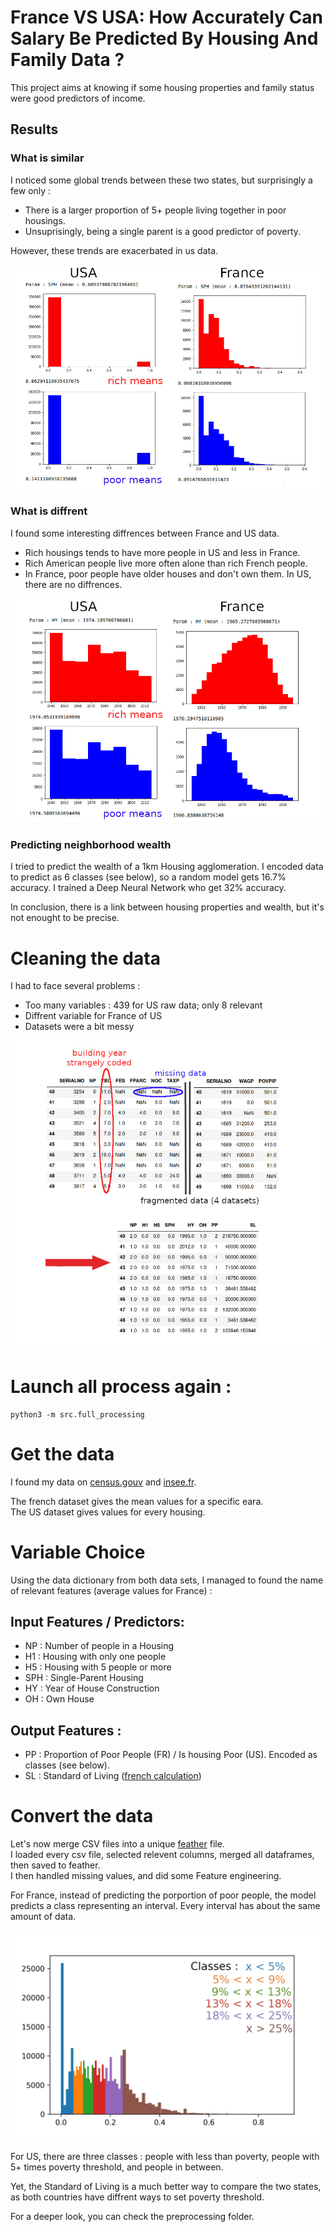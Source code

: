 # France VS USA: How Accurately Can Salary Be Predicted By Housing And Family Data ?

This project aims at knowing if some housing properties and family status were good predictors of income. 

## Results

### What is similar
I noticed some global trends between these two states, but surprisingly a few only :
- There is a larger proportion of 5+ people living together in poor housings.
- Unsuprisingly, being a single parent is a good predictor of poverty.

However, these trends are exacerbated in us data.

![SPH similarites](https://raw.githubusercontent.com/Nathnos/housing-and-family-can-predict-income-France-vs-USA/master/medias/SPH_similarites.jpg)

### What is diffrent
I found some interesting diffrences between France and US data.
- Rich housings tends to have more people in US and less in France.
- Rich American people live more often alone than rich French people.
- In France, poor people have older houses and don't own them. In US, there are no diffrences.

![Housing differences](https://raw.githubusercontent.com/Nathnos/housing-and-family-can-predict-income-France-vs-USA/master/medias/housing_differences.jpg)

### Predicting neighborhood wealth
I tried to predict the wealth of a 1km Housing agglomeration. I encoded data to predict as 6 classes (see below), so a random model gets 16.7% accuracy. I trained a Deep Neural Network who get 32% accuracy.

In conclusion, there is a link between housing properties and wealth, but it's not enought to be precise.

# Cleaning the data
I had to face several problems :
- Too many variables : 439 for US raw data; only 8 relevant
- Diffrent variable for France of US
- Datasets were a bit messy

![Data cleaning](https://raw.githubusercontent.com/Nathnos/housing-and-family-can-predict-income-France-vs-USA/master/medias/cleaning.jpg)

# Launch all process again :
```console
python3 -m src.full_processing
```

# Get the data
I found my data on [census.gouv](https://www.census.gov/programs-surveys/acs/microdata/access.2015.html) and [insee.fr](https://www.insee.fr/fr/statistiques/4176293).

The french dataset gives the mean values for a specific eara.  
The US dataset gives values for every housing.

# Variable Choice
Using the data dictionary from both data sets, I managed to found the name of relevant features (average values for France) : 


## Input Features / Predictors:
- NP : Number of people in a Housing
- H1 : Housing with only one people
- H5 : Housing with 5 people or more
- SPH : Single-Parent Housing
- HY : Year of House Construction
- OH : Own House

## Output Features :
- PP : Proportion of Poor People (FR) / Is housing Poor (US). Encoded as classes (see below).
- SL : Standard of Living ([french calculation](https://fr.wikipedia.org/wiki/Niveau_de_vie_en_France))

# Convert the data
Let's now merge CSV files into a unique [feather](https://github.com/wesm/feather) file.  
I loaded every csv file, selected relevent columns, merged all dataframes, then saved to feather.  
I then handled missing values, and did some Feature engineering.

For France, instead of predicting the porportion of poor people, the model predicts a class representing an interval. Every interval has about the same amount of data.

![classes graph](https://raw.githubusercontent.com/Nathnos/housing-and-family-can-predict-income-France-vs-USA/master/medias/french_classes.jpg)

For US, there are three classes : people with less than poverty, people with 5+ times poverty threshold, and people in between.

Yet, the Standard of Living is a much better way to compare the two states, as both countries have diffrent ways to set poverty threshold. 

For a deeper look, you can check the preprocessing folder.
